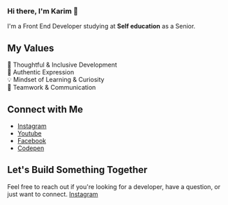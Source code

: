 ### Hi there, I'm Karim 👋
I'm a Front End Developer studying at <strong>Self education</strong> as a Senior.

## My Values
🧠 Thoughtful & Inclusive Development <br/>
🖤 Authentic Expression <br/>
💡 Mindset of Learning & Curiosity <br/>
🙌 Teamwork & Communication

## Connect with Me
- [Instagram](https://www.instagram.com/karimcoda/) <br/>
- [Youtube](https://www.youtube.com/channel/UC4K13feyvHML3JU5G6slgYw) <br/>
- [Facebook](https://www.facebook.com/karim.coda99/) <br/>
- [Codepen](https://codepen.io/karim-coda)

## Let's Build Something Together
Feel free to reach out if you're looking for a developer, have a question, or just want to connect.
[Instagram](https://www.instagram.com/karimcoda/)

<!--
**karimcoda/karimcoda** is a ✨ _special_ ✨ repository because its `README.md` (this file) appears on your GitHub profile.

Here are some ideas to get you started:

- 🔭 I’m currently working on ...
- 🌱 I’m currently learning ...
- 👯 I’m looking to collaborate on ...
- 🤔 I’m looking for help with ...
- 💬 Ask me about ...
- 📫 How to reach me: ...
- 😄 Pronouns: ...
- ⚡ Fun fact: ...
-->
